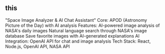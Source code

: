 ## this

"Space Image Analyzer & AI Chat Assistant"
Core: APOD (Astronomy Picture of the Day) with AI analysis
Features:
AI-powered image analysis of NASA's daily images
Natural language search through NASA's image database
Save favorite images with AI-generated explanations
AI Integration: OpenAI API for chat and image analysis
Tech Stack: React, Node.js, OpenAI API, NASA API